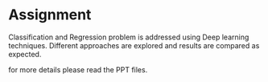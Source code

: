 # Assignment  
Classification and Regression problem is addressed using Deep learning techniques. Different approaches are explored and results are compared as expected.  

for more details please read the PPT files.
 
